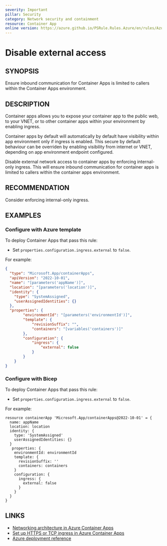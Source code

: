 ```yaml
---
severity: Important
pillar: Security
category: Network security and containment
resource: Container App
online version: https://azure.github.io/PSRule.Rules.Azure/en/rules/Azure.ContainerApp.ExternalAccess/
---
```


# Disable external access

## SYNOPSIS

Ensure inbound communication for Container Apps is limited to callers within the Container Apps environment.

## DESCRIPTION

Container apps allows you to expose your container app to the public web, to your VNET, or to other container apps within your environment by enabling ingress.

Container apps by default will automatically by default have visibility within app environment only if ingress is enabled.
This secure by default behaviour can be overriden by enabling visibility from internet or VNET, depending on app environment endpoint configured.

Disable external network access to container apps by enforcing internal-only ingress. This will ensure inbound communication for container apps is limited to callers within the container apps environment.

## RECOMMENDATION

Consider enforcing internal-only ingress.

## EXAMPLES

### Configure with Azure template

To deploy Container Apps that pass this rule:

- Set `properties.configuration.ingress.external` to `false`.

For example:

```json
{
  "type": "Microsoft.App/containerApps",
  "apiVersion": "2022-10-01",
  "name": "[parameters('appName')]",
  "location": "[parameters('location')]",
  "identity": {
    "type": "SystemAssigned",
    "userAssignedIdentities": {}
  },
  "properties": {
        "environmentId": "[parameters('environmentId')]",
        "template": {
            "revisionSuffix": "",
            "containers": "[variables('containers')]"
        },
        "configuration": {
            "ingress": {
                "external": false
            }
        }
    }
}
```

### Configure with Bicep

To deploy Container Apps that pass this rule:

- Set `properties.configuration.ingress.external` to `false`.

For example:

```bicep
resource containerApp 'Microsoft.App/containerApps@2022-10-01' = {
  name: appName
  location: location
  identity: {
    type: 'SystemAssigned'
    userAssignedIdentities: {}
  }
   properties: {
    environmentId: environmentId
    template: {
      revisionSuffix: ''
      containers: containers
    }
    configuration: {
      ingress: {
        external: false
      }
    }
  }
}
```

## LINKS

- [Networking architecture in Azure Container Apps](https://learn.microsoft.com/azure/container-apps/networking)
- [Set up HTTPS or TCP ingress in Azure Container Apps](https://learn.microsoft.com/azure/container-apps/ingress)
- [Azure deployment reference](https://learn.microsoft.com/azure/templates/microsoft.app/containerapps#ingress)
